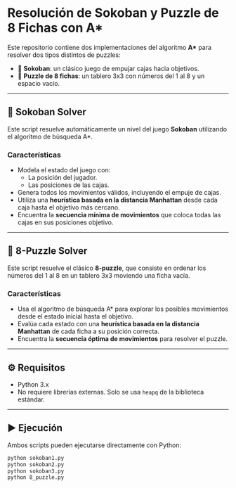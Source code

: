 # Resolución de Sokoban y Puzzle de 8 Fichas con A*

Este repositorio contiene dos implementaciones del algoritmo **A\*** para resolver dos tipos distintos de puzzles:

- 🧱 **Sokoban**: un clásico juego de empujar cajas hacia objetivos.
- 🧩 **Puzzle de 8 fichas**: un tablero 3x3 con números del 1 al 8 y un espacio vacío.

---

## 🧱 Sokoban Solver

Este script resuelve automáticamente un nivel del juego **Sokoban** utilizando el algoritmo de búsqueda A*.

### Características

- Modela el estado del juego con:
  - La posición del jugador.
  - Las posiciones de las cajas.
- Genera todos los movimientos válidos, incluyendo el empuje de cajas.
- Utiliza una **heurística basada en la distancia Manhattan** desde cada caja hasta el objetivo más cercano.
- Encuentra la **secuencia mínima de movimientos** que coloca todas las cajas en sus posiciones objetivo.

---

## 🧩 8-Puzzle Solver

Este script resuelve el clásico **8-puzzle**, que consiste en ordenar los números del 1 al 8 en un tablero 3x3 moviendo una ficha vacía.

### Características

- Usa el algoritmo de búsqueda A* para explorar los posibles movimientos desde el estado inicial hasta el objetivo.
- Evalúa cada estado con una **heurística basada en la distancia Manhattan** de cada ficha a su posición correcta.
- Encuentra la **secuencia óptima de movimientos** para resolver el puzzle.

---

## ⚙️ Requisitos

- Python 3.x
- No requiere librerías externas. Solo se usa `heapq` de la biblioteca estándar.

---

## ▶️ Ejecución

Ambos scripts pueden ejecutarse directamente con Python:

```bash
python sokoban1.py
python sokoban2.py
python sokoban3.py
python 8_puzzle.py
